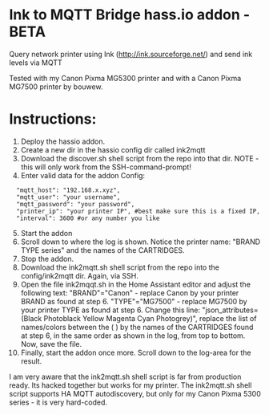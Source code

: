 # Ink to MQTT Bridge hass.io addon - BETA
Query network printer using Ink (http://ink.sourceforge.net/) and send ink levels via MQTT

Tested with my Canon Pixma MG5300 printer and with a Canon Pixma MG7500 printer by bouwew.

# Instructions:
1) Deploy the hassio addon.
2) Create a new dir in the hassio config dir called ink2mqtt
3) Download the discover.sh shell script from the repo into that dir. NOTE - this will only work from the SSH-command-prompt!
4) Enter valid data for the addon Config:
```
  "mqtt_host": "192.168.x.xyz",
  "mqtt_user": "your username",
  "mqtt_password": "your password",
  "printer_ip": "your printer IP", #best make sure this is a fixed IP,
  "interval": 3600 #or any number you like
```
5) Start the addon
6) Scroll down to where the log is shown. Notice the printer name: "BRAND TYPE series" and the names of the CARTRIDGES.
7) Stop the addon.
8) Download the ink2mqtt.sh shell script from the repo into the config/ink2mqtt dir. Again, via SSH.
9) Open the file ink2mqqt.sh in the Home Assistant editor and adjust the following text:
"BRAND"="Canon" - replace Canon by your printer BRAND as found at step 6.
"TYPE"="MG7500" - replace MG7500 by your printer TYPE as found at step 6.
Change this line: "json_attributes=(Black Photoblack Yellow Magenta Cyan Photogrey)", replace the list of names/colors between the ( ) by the names of the CARTRIDGES found at step 6, in the same order as shown in the log, from top to bottom.
Now, save the file.
10) Finally, start the addon once more. Scroll down to the log-area for the result.

I am very aware that the ink2mqtt.sh shell script is far from production ready. Its hacked together but works for my printer.
The ink2mqtt.sh shell script supports HA MQTT autodiscovery, but only for my Canon Pixma 5300 series - it is very hard-coded.
